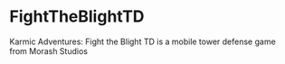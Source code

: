 # FightTheBlightTD
Karmic Adventures: Fight the Blight TD is a mobile tower defense game from Morash Studios
